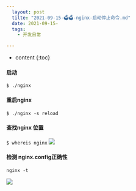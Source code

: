 ```yaml
---
  layout: post
  tilte: "2021-09-15-🗳🗳-nginx-启动停止命令.md"
  date: 2021-09-15-
  tags: 
    - 开发日常

---
```



* content
{:toc}


#### 启动
`
$ ./nginx
`
#### 重启nginx

 `
$ ./nginx -s reload
`
#### 查找nginx 位置
`
$ whereis nginx
`
![](https://upload-images.jianshu.io/upload_images/15312191-7226fcbc8ff137c6.png?imageMogr2/auto-orient/strip%7CimageView2/2/w/1240)

#### 检测 nginx.config正确性

```
nginx -t
```
![](https://upload-images.jianshu.io/upload_images/15312191-8ed56dd863c03961.png?imageMogr2/auto-orient/strip%7CimageView2/2/w/1240)
